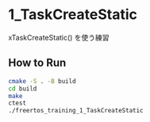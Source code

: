 # 1_TaskCreateStatic

xTaskCreateStatic() を使う練習

## How to Run

```sh
cmake -S . -B build
cd build
make
ctest
./freertos_training_1_TaskCreateStatic
```
